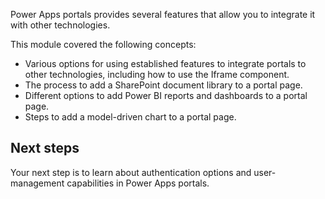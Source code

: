 Power Apps portals provides several features that allow you to integrate it with other technologies.

This module covered the following concepts:

- Various options for using established features to integrate portals to other technologies, including how to use the Iframe component.
- The process to add a SharePoint document library to a portal page.
- Different options to add Power BI reports and dashboards to a portal page.
- Steps to add a model-driven chart to a portal page.

## Next steps

Your next step is to learn about authentication options and user-management capabilities in Power Apps portals.
